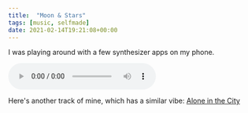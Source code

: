 ```yaml
---
title:  "Moon & Stars"
tags: [music, selfmade]
date: 2021-02-14T19:21:08+00:00
---
```


I was playing around with a few synthesizer apps on my phone.

<audio controls>
  <source src="/attachments/Kolya - Moon & Stars.mp3" type="audio/mpeg">
</audio>

Here's another track of mine, which has a similar vibe: [Alone in the City](https://soundcloud.com/kolya33/alone-in-the-city)
